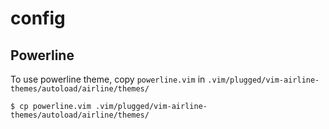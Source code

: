 # config

## Powerline 

To use powerline theme, copy ```powerline.vim``` in ```.vim/plugged/vim-airline-themes/autoload/airline/themes/```
```shell script
$ cp powerline.vim .vim/plugged/vim-airline-themes/autoload/airline/themes/
```
